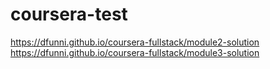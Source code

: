 # coursera-test

https://dfunni.github.io/coursera-fullstack/module2-solution
https://dfunni.github.io/coursera-fullstack/module3-solution
